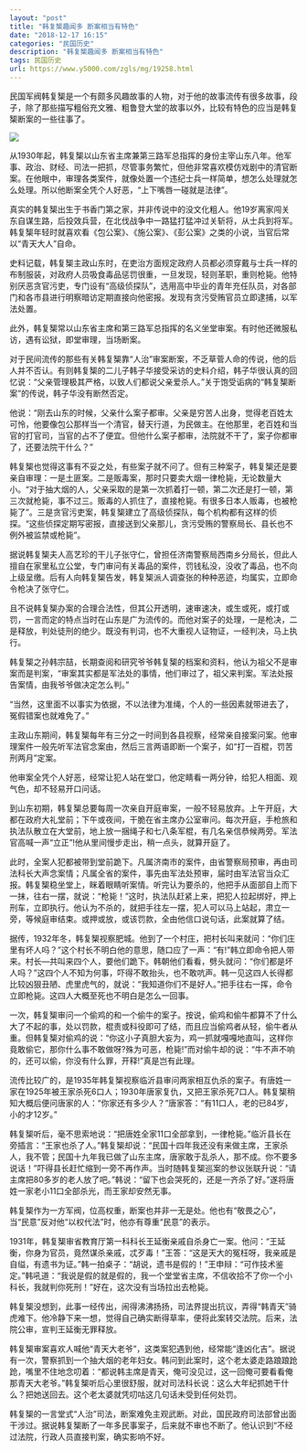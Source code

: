 ```yaml
---
layout: "post"
title: "韩复榘趣闻多 断案相当有特色"
date: "2018-12-17 16:15"
categories: "民国历史"
description: "韩复榘趣闻多 断案相当有特色"
tags: 民国历史
url: https://www.y5000.com/zgls/mg/19258.html
---
```






民国军阀韩复榘是一个有颇多风趣故事的人物，对于他的故事流传有很多故事，段子，除了那些描写粗俗充文雅、粗鲁登大堂的故事以外，比较有特色的应当是韩复榘断案的一些往事了。

![](https://img.y5000.com/uploads/allimg/170413/09345035A-0.jpg)

从1930年起，韩复榘以山东省主席兼第三路军总指挥的身份主宰山东八年。他军事、政治、财经、司法一把抓，尽管事务繁忙，但他非常喜欢模仿戏剧中的清官断案。在他眼中，审理各类案件，就像处置一个违纪士兵一样简单，想怎么处理就怎么处理。所以他断案全凭个人好恶，“上下嘴唇一碰就是法律”。

真实的韩复榘出生于书香门第之家，并非传说中的没文化粗人。他19岁离家闯关东自谋生路，后投效兵营，在北伐战争中一路猛打猛冲过关斩将，从士兵到将军。韩复榘年轻时就喜欢看《包公案》、《施公案》、《彭公案》之类的小说，当官后常以“青天大人”自命。

史料记载，韩复榘主政山东时，在吏治方面规定政府人员都必须穿戴与士兵一样的布制服装，对政府人员吸食毒品惩罚很重，一旦发现，轻则革职，重则枪毙。他特别厌恶贪官污吏，专门设有“高级侦探队”，选用高中毕业的青年充任队员，对各部门和各市县进行明察暗访定期直接向他密报。发现有贪污受贿官员立即逮捕，以军法处置。

此外，韩复榘常以山东省主席和第三路军总指挥的名义坐堂审案。有时他还微服私访，遇有讼狱，即堂审理，当场断案。

对于民间流传的那些有关韩复榘靠“人治”审案断案，不乏草菅人命的传说，他的后人并不否认。有则韩复榘的二儿子韩子华接受采访的史料介绍，韩子华很认真的回忆说：“父亲管理极其严格，以致人们都说父亲爱杀人。”关于饱受诟病的“韩复榘断案”的传说，韩子华没有断然否定。

他说：“刚去山东的时候，父亲什么案子都审。父亲是穷苦人出身，觉得老百姓太可怜，他要像包公那样当一个清官，替天行道，为民做主。在他那里，老百姓和当官的打官司，当官的占不了便宜。但他什么案子都审，法院就不干了，案子你都审了，还要法院干什么？”

韩复榘也觉得这事有不妥之处，有些案子就不问了。但有三种案子，韩复榘还是要亲自审理：一是土匪案。二是贩毒案，那时只要卖大烟一律枪毙，无论数量大小。“对于抽大烟的人，父亲采取的是第一次抓着打一顿，第二次还是打一顿，第三次就枪毙，事不过三。贩毒的人抓住了，直接枪毙。有很多日本人贩毒，也被枪毙了”。三是贪官污吏案，韩复榘建立了高级侦探队，每个机构都有这样的侦探。“这些侦探定期写密报，直接送到父亲那儿，贪污受贿的警察局长、县长也不例外被监禁或枪毙”。

据说韩复榘夫人高艺珍的干儿子张守仁，曾担任济南警察局西南乡分局长，但此人擅自在家里私立公堂，专门审问有关毒品的案件，罚钱私没，没收了毒品，也不向上级呈缴。后有人向韩复榘告发，韩复榘派人调查张的种种恶迹，均属实，立即命令枪决了张守仁。

且不说韩复榘办案的合理合法性，但其公开透明，速审速决，或生或死，或打或罚，一言而定的特点当时在山东是广为流传的。而他对案子的处理，一是枪决，二是释放，判处徒刑的绝少。既没有判词，也不大重视人证物证，一经判决，马上执行。

韩复榘之孙韩宗喆，长期查阅和研究爷爷韩复榘的档案和资料，他认为祖父不是审案而是判案，“审案其实都是军法处的事情，他们审过了，祖父来判案。军法处报告案情，由我爷爷做决定怎么判。”

“当然，这里面不以事实为依据，不以法律为准绳，个人的一些因素就带进去了，冤假错案也就难免了。”

主政山东期间，韩复榘每年有三分之一时间到各县视察，经常亲自接案问案。他审理案件一般先听军法官念案由，然后三言两语即断一个案子，如“打一百棍，罚苦刑两月”定案。

他审案全凭个人好恶，经常让犯人站在堂口，他定睛看一两分钟，给犯人相面、观气色，却不轻易开口问话。

到山东初期，韩复榘总要每周一次亲自开庭审案，一般不轻易放弃。上午开庭，大都在政府大礼堂前；下午或夜间，干脆在省主席办公室审问。每次开庭，手枪旅和执法队散立在大堂前，地上放一捆绳子和七八条军棍，有几名亲信恭候两旁。军法官高喊一声“立正”!他从里间慢步走出，稍一点头，就算开庭了。

此时，全案人犯都被带到堂前跪下。凡属济南市的案件，由省警察局预审，再由司法科长大声念案情；凡属全省的案件，事先由军法处预审，届时由军法官当众汇报。韩复榘稳坐堂上，眯着眼睛听案情。听完认为要杀的，他把手从面部自上而下一抹，往右一摆，就说：“枪毙！”这时，执法队赶紧上来，把犯人拉起绑好，押上刑车，立即执行。他认为不杀的，就把手往左一摆，犯人可以马上站起，肃立一旁，等候庭审结束。或押或放，或该罚款，全由他信口说句话，此案就算了结。

据传，1932年冬，韩复榘视察肥城。他到了一个村庄，把村长叫来就问：“你们庄里有坏人吗？”这个村长不明白他的意思，随口应了一声：“有!”韩立即命令把人带来。村长—共叫来四个人，要他们跪下。韩朝他们看看，劈头就问：“你们都是坏人吗？”这四个人不知为何事，吓得不敢抬头，也不敢吭声。韩一见这四人长得都比较凶狠丑陋、虎里虎气的，就说：“我知道你们不是好人。”把手往右一挥，命令立即枪毙。这四人大概至死也不明白是怎么一回事。

一次，韩复榘审问一个偷鸡的和一个偷牛的案子。按说，偷鸡和偷牛都算不了什么大了不起的事，处以罚款，棍责或科役即可了结，而且应当偷鸡者从轻，偷牛者从重。但韩复榘对偷鸡的说：“你这小子真胆大妄为，鸡一抓就嘎嘎地直叫，这样你竟敢偷它，那你什么事不敢做呀?殊为可恶，枪毙!”而对偷牛却的说：“牛不声不响的，还可以偷，你没有什么罪，开释!”真是岂有此理。

流传比较广的，是1935年韩复榘视察临沂县审问两家相互仇杀的案子。有唐姓一家在1925年被王家杀死6口人；1930年唐家复仇，又把王家杀死7口人。韩复榘稍知大概后便问唐家的人：“你家还有多少人？”唐家答：“有11口人，老的已84岁，小的才12岁。”

韩复榘听后，毫不思索地说：“把唐姓全家11口全部拿到，一律枪毙。”临沂县长在旁插言：“王家也杀了人。”韩复榘却说：“民国十四年我还没有来做主席，王家杀人，我不管；民国十九年我已做了山东主席，唐家敢于乱杀人，那不成。你不要多说话！”吓得县长赶忙缩到一旁不再作声。当时随韩复榘巡案的参议张联升说：“请主席把80多岁的老人放了吧。”韩说：“留下也会哭死的，还是一齐杀了好。”遂将唐姓一家老小11口全部杀光，而王家却安然无事。

韩复榘作为一方军阀，位高权重，断案也并非一无是处。他也有“敬畏之心”，当“民意”反对他“以权代法”时，他亦有尊重“民意”的表示。

1931年，韩复榘审省教育厅第一科科长王延衡亲戚自杀身亡一案。他问：“王延衡，你身为官员，竟然谋杀亲戚，忒歹毒！”王答：“这是天大的冤枉呀，我亲戚是自缢，有遗书为证。”韩一拍桌子：“胡说，遗书是假的！”王申辩：“可作技术鉴定。”韩吼道：“我说是假的就是假的，我一个堂堂省主席，不信收拾不了你一个小科长，我就判你死刑！”好在，这次没有当场拉出去枪毙。

韩复榘没想到，此事一经传出，闹得沸沸扬扬，司法界提出抗议，弄得“韩青天”骑虎难下。他冷静下来一想，觉得自己确实断得草率，便将此案转交法院。后来，法院公审，宣判王延衡无罪释放。

韩复榘审案喜欢人喊他“青天大老爷”，这类案犯遇到他，经常能“逢凶化吉”。据说有一次，警察抓到一个抽大烟的老年妇女。韩问到此案时，这个老太婆走路踉踉跄跄，嘴里不住地念叨着：“都说韩主席是青天，俺可没见过，这一回俺可要看看俺那青天大老爷。”韩复榘听后心里很舒服，就对司法科长说：这么大年纪抓她干什么？把她送回去。这个老太婆就凭叨咕这几句话未受到任何处罚。

韩复榘的一言堂式“人治”司法，断案难免主观武断。对此，国民政府司法部曾出面干涉过。据说韩复榘断了一年多民事案子，后来就不审也不断了。他认识到“不经过法院，行政人员直接判案，确实影响不好。
